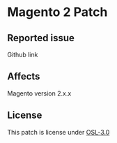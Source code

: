 # Magento 2 Patch

## Reported issue
Github link

## Affects
Magento version 2.x.x

## License
This patch is license under [OSL-3.0](./LICENSE)